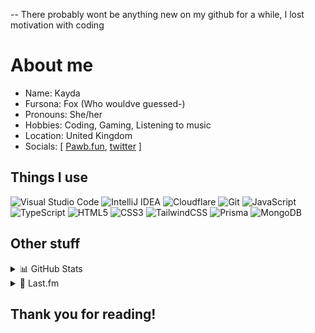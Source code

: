 -- There probably wont be anything new on my github for a while, I lost motivation with coding 


# About me

- Name: Kayda
- Fursona: Fox (Who wouldve guessed-)
- Pronouns: She/her
- Hobbies: Coding, Gaming, Listening to music
- Location: United Kingdom
- Socials: [ <a rel='me' href='https://pawb.fun/@KaydaFox'>Pawb.fun</a>, [twitter](https://twitter.com/KaydaFox) ]

## Things I use

![Visual Studio Code](https://img.shields.io/badge/Visual%20Studio%20Code-0078d7.svg?style=for-the-badge&logo=visual-studio-code&logoColor=white)
![IntelliJ IDEA](https://img.shields.io/badge/IntelliJIDEA-000000.svg?style=for-the-badge&logo=intellij-idea&logoColor=white)
![Cloudflare](https://img.shields.io/badge/Cloudflare-F38020?style=for-the-badge&logo=Cloudflare&logoColor=white)
![Git](https://img.shields.io/badge/git-%23F05033.svg?style=for-the-badge&logo=git&logoColor=white)
![JavaScript](https://img.shields.io/badge/javascript-%23323330.svg?style=for-the-badge&logo=javascript&logoColor=%23F7DF1E)
![TypeScript](https://img.shields.io/badge/typescript-%23007ACC.svg?style=for-the-badge&logo=typescript&logoColor=white)
![HTML5](https://img.shields.io/badge/html5-%23E34F26.svg?style=for-the-badge&logo=html5&logoColor=white)
![CSS3](https://img.shields.io/badge/css3-%231572B6.svg?style=for-the-badge&logo=css3&logoColor=white)
![TailwindCSS](https://img.shields.io/badge/tailwindcss-%2338B2AC.svg?style=for-the-badge&logo=tailwind-css&logoColor=white)
![Prisma](https://img.shields.io/badge/Prisma-3982CE?style=for-the-badge&logo=Prisma&logoColor=white)
![MongoDB](https://img.shields.io/badge/MongoDB-%234ea94b.svg?style=for-the-badge&logo=mongodb&logoColor=white)

## Other stuff

<details>
<summary>📊 GitHub Stats</summary>

[![KaydaFox's GitHub stats](https://github-readme-stats.vercel.app/api?username=KaydaFox&show_icons=true&theme=omni)](https://github.com/anuraghazra/github-readme-stats)

</details>

<details>
<summary>🎵 Last.fm</summary>

![My scrobbles](https://lastfm-recently-played.vercel.app/api?user=StarnightFox)

</details>

## Thank you for reading!
